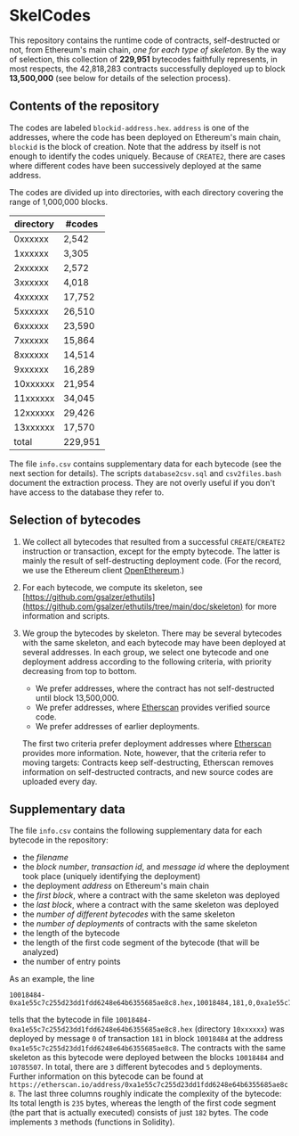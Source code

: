 # SkelCodes

This repository contains the runtime code of contracts, self-destructed or not,
from Ethereum's main chain, *one for each type of skeleton*. By the way of
selection, this collection of **229,951** bytecodes faithfully represents, in
most respects, the 42,818,283 contracts successfully deployed up to
block **13,500,000** (see below for details of the selection process).

## Contents of the repository

The codes are labeled `blockid-address.hex`. `address` is one of the addresses,
where the code has been deployed on Ethereum's main chain, `blockid` is the
block of creation.  Note that the address by itself is not enough to identify
the codes uniquely.  Because of `CREATE2`, there are cases where different
codes have been successively deployed at the same address.

The codes are divided up into directories, with each directory covering the
range of 1,000,000 blocks.

| directory |    #codes  |
| --------- | ---------- |
|  0xxxxxx  |     2,542  |
|  1xxxxxx  |     3,305  |
|  2xxxxxx  |     2,572  |
|  3xxxxxx  |     4,018  |
|  4xxxxxx  |    17,752  |
|  5xxxxxx  |    26,510  |
|  6xxxxxx  |    23,590  |
|  7xxxxxx  |    15,864  |
|  8xxxxxx  |    14,514  |
|  9xxxxxx  |    16,289  |
| 10xxxxxx  |    21,954  |
| 11xxxxxx  |    34,045  |
| 12xxxxxx  |    29,426  |
| 13xxxxxx  |    17,570  |
| total     |   229,951  |

The file `info.csv` contains supplementary data for each bytecode (see the next
section for details).  The scripts `database2csv.sql` and `csv2files.bash`
document the extraction process. They are not overly useful if you don't have
access to the database they refer to.

## Selection of bytecodes

1. We collect all bytecodes that resulted from a successful `CREATE`/`CREATE2`
   instruction or transaction, except for the empty bytecode. The latter is
mainly the result of self-destructing deployment code. (For the record, we use
the Ethereum client [OpenEthereum](https://github.com/openethereum/openethereum).)

2. For each bytecode, we compute its skeleton, see
   [https://github.com/gsalzer/ethutils](https://github.com/gsalzer/ethutils/tree/main/doc/skeleton)
   for more information and scripts.

3. We group the bytecodes by skeleton. There may be several bytecodes
   with the same skeleton, and each bytecode may have been deployed at several
   addresses. In each group, we select one bytecode and one deployment address
   according to the following criteria, with priority decreasing from top to bottom.

    - We prefer addresses, where the contract has not self-destructed until block 13,500,000.
    - We prefer addresses, where [Etherscan](https://etherscan.io) provides verified source code.
    - We prefer addresses of earlier deployments.

   The first two criteria prefer deployment addresses where
[Etherscan](https://etherscan.io) provides more information. Note, however,
that the criteria refer to moving targets: Contracts keep self-destructing,
Etherscan removes information on self-destructed contracts, and new source
codes are uploaded every day.

## Supplementary data

The file `info.csv` contains the following supplementary data for each bytecode
in the repository:

   - the *filename*
   - the *block number*, *transaction id*, and *message id* where the deployment took place
     (uniquely identifying the deployment)
   - the deployment *address* on Ethereum's main chain
   - the *first block*, where a contract with the same skeleton was deployed
   - the *last block*, where a contract with the same skeleton was deployed
   - the *number of different bytecodes* with the same skeleton
   - the *number of deployments* of contracts with the same skeleton
   - the length of the bytecode
   - the length of the first code segment of the bytecode (that will be analyzed)
   - the number of entry points

 As an example, the line
```
10018484-0xa1e55c7c255d23dd1fdd6248e64b6355685ae8c8.hex,10018484,181,0,0xa1e55c7c255d23dd1fdd6248e64b6355685ae8c8,10018484,10785507,3,5,235,182,3
```
tells that the bytecode in file
`10018484-0xa1e55c7c255d23dd1fdd6248e64b6355685ae8c8.hex` (directory
`10xxxxxx`) was deployed by message `0` of transaction `181` in block `10018484`
at the address `0xa1e55c7c255d23dd1fdd6248e64b6355685ae8c8`. The contracts with
the same skeleton as this bytecode were deployed between the
blocks `10018484` and `10785507`. In total, there are `3` different bytecodes
and `5` deployments. Further information on this bytecode can be found at
`https://etherscan.io/address/0xa1e55c7c255d23dd1fdd6248e64b6355685ae8c8`.
The last three columns roughly indicate the complexity of the bytecode:
Its total length is `235` bytes, whereas the length of the first code segment (the part that is actually executed) consists of just `182` bytes.
The code implements `3` methods (functions in Solidity).
